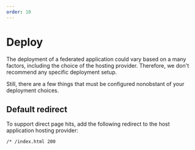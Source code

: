 ```yaml
---
order: 10
---
```


# Deploy

The deployment of a federated application could vary based on a many factors, including the choice of the hosting provider. Therefore, we don't recommend any specific deployment setup.

Still, there are a few things that must be configured nonobstant of your deployment choices.

## Default redirect

To support direct page hits, add the following redirect to the host application hosting provider:

```
/* /index.html 200
```

